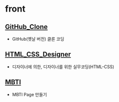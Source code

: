 # front

## [GitHub_Clone](https://github.com/diligejy/front/tree/main/github_clone)
- GitHub(옛날 버전) 클론 코딩

## [HTML_CSS_Designer](https://github.com/diligejy/front/tree/main/html_css_designer)
- 디자이너에 의한, 디자이너를 위한 실무코딩(HTML-CSS)

## [MBTI](https://github.com/diligejy/front/tree/main/mbti)
- MBTI Page 만들기
